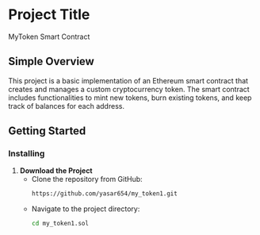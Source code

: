 # Project Title
MyToken Smart Contract

## Simple Overview
This project is a basic implementation of an Ethereum smart contract that creates and manages a custom cryptocurrency token. The smart contract includes functionalities to mint new tokens, burn existing tokens, and keep track of balances for each address.


## Getting Started

### Installing
1. **Download the Project**
   - Clone the repository from GitHub:
     ```sh
     https://github.com/yasar654/my_token1.git
     ```
   - Navigate to the project directory:
     ```sh
     cd my_token1.sol
     ```
